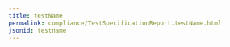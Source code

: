 ```yaml
---
title: testName
permalink: compliance/TestSpecificationReport.testName.html
jsonid: testname
---
```

